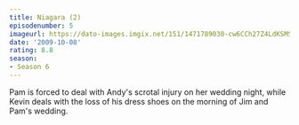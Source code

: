 ```yaml
---
title: Niagara (2)
episodenumber: 5
imageurl: https://dato-images.imgix.net/151/1471789030-cw6CCh27Z4LdKSMSaE9cgxQnrdJ.jpg?ixlib=rb-1.1.0&ch=DPR%2CWidth&auto=compress%2Cformat
date: '2009-10-08'
rating: 8.8
season:
- Season 6
---
```


Pam is forced to deal with Andy's scrotal injury on her wedding night, while Kevin deals with the loss of his dress shoes on the morning of Jim and Pam's wedding.